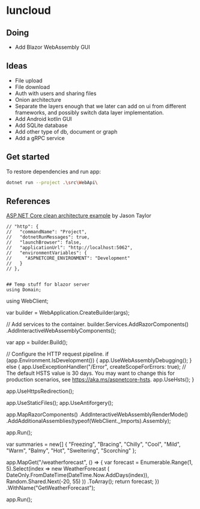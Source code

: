 # luncloud

## Doing
- Add Blazor WebAssembly GUI

## Ideas
- File upload
- File download
- Auth with users and sharing files
- Onion architecture
- Separate the layers enough that we later can add on ui from different frameworks, and possibly switch data layer implementation.
- Add Android kotlin GUI
- Add SQLite database
- Add other type of db, document or graph
- Add a gRPC service

## Get started
To restore dependencies and run app:

```bash
dotnet run --project .\src\WebApi\
```

## References
[ASP.NET Core clean architecture example](https://github.com/jasontaylordev/CleanArchitecture) by Jason Taylor


    // "http": {
    //   "commandName": "Project",
    //   "dotnetRunMessages": true,
    //   "launchBrowser": false,
    //   "applicationUrl": "http://localhost:5062",
    //   "environmentVariables": {
    //     "ASPNETCORE_ENVIRONMENT": "Development"
    //   }
    // },


    ## Temp stuff for blazor server
    using Domain;
using WebClient;

var builder = WebApplication.CreateBuilder(args);

// Add services to the container.
builder.Services.AddRazorComponents()
    .AddInteractiveWebAssemblyComponents();

var app = builder.Build();

// Configure the HTTP request pipeline.
if (app.Environment.IsDevelopment())
{
    app.UseWebAssemblyDebugging();
}
else
{
    app.UseExceptionHandler("/Error", createScopeForErrors: true);
    // The default HSTS value is 30 days. You may want to change this for production scenarios, see https://aka.ms/aspnetcore-hsts.
    app.UseHsts();
}

app.UseHttpsRedirection();

app.UseStaticFiles();
app.UseAntiforgery();

app.MapRazorComponents<App>()
    .AddInteractiveWebAssemblyRenderMode()
    .AddAdditionalAssemblies(typeof(WebClient._Imports).Assembly);

app.Run();

var summaries = new[]
{
    "Freezing", "Bracing", "Chilly", "Cool", "Mild", "Warm", "Balmy", "Hot", "Sweltering", "Scorching"
};

app.MapGet("/weatherforecast", () =>
{
    var forecast = Enumerable.Range(1, 5).Select(index =>
        new WeatherForecast
        (
            DateOnly.FromDateTime(DateTime.Now.AddDays(index)),
            Random.Shared.Next(-20, 55)
        ))
        .ToArray();
    return forecast;
})
.WithName("GetWeatherForecast");

app.Run();